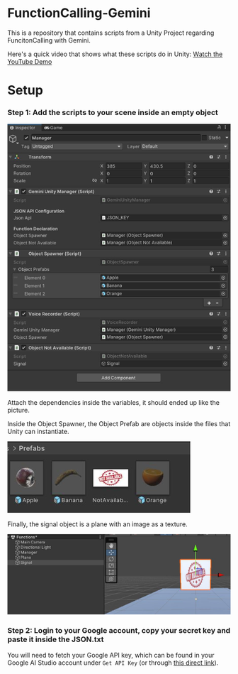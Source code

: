 # FunctionCalling-Gemini
This is a repository that contains scripts from a Unity Project regarding FuncitonCalling with Gemini. 

Here's a quick video that shows what these scripts do in Unity: [Watch the YouTube Demo](https://www.youtube.com/watch?v=J-6bymbjT_M&ab_channel=UnityGameStudio)

# Setup

### Step 1: Add the scripts to your scene inside an empty object

![](/ImagesFunctionCalling/Image1.JPG)

Attach the dependencies inside the variables, it should ended up like the picture. 

Inside the Object Spawner, the Object Prefab are objects inside the files that Unity can instantiate. 

![](/ImagesFunctionCalling/Image2.JPG)

Finally, the signal object is a plane with an image as a texture. 

![](/ImagesFunctionCalling/Image3.JPG)


### Step 2: Login to your Google account, copy your secret key and paste it inside the JSON.txt
You will need to fetch your Google API key, which can be found in your Google AI Studio account under `Get API Key` (or through [this direct link](https://aistudio.google.com/app/apikey)). 



